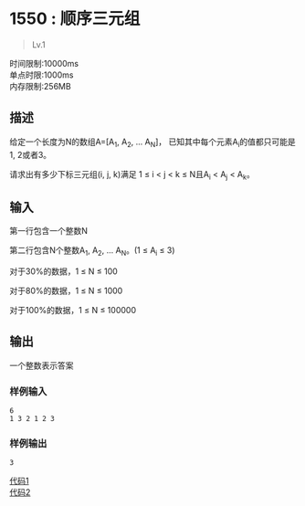 # 1550 : 顺序三元组
>Lv.1  

时间限制:10000ms  
单点时限:1000ms  
内存限制:256MB  

## 描述
给定一个长度为N的数组A=[A<sub>1</sub>, A<sub>2</sub>, ... A<sub>N</sub>]，
已知其中每个元素A<sub>i</sub>的值都只可能是1, 2或者3。

请求出有多少下标三元组(i, j, k)满足
1 ≤ i < j < k ≤ N且A<sub>i</sub> < A<sub>j</sub> < A<sub>k</sub>。  

## 输入
第一行包含一个整数N  

第二行包含N个整数A<sub>1</sub>, A<sub>2</sub>, ... A<sub>N</sub>。(1 ≤ A<sub>i</sub> ≤ 3)  

对于30%的数据，1 ≤ N ≤ 100  

对于80%的数据，1 ≤ N ≤ 1000  

对于100%的数据，1 ≤ N ≤ 100000  

## 输出
一个整数表示答案

### 样例输入
    6
    1 3 2 1 2 3

### 样例输出
    3
    
[代码1](./1550_1.cpp)  
[代码2](./1550_2.cpp)
